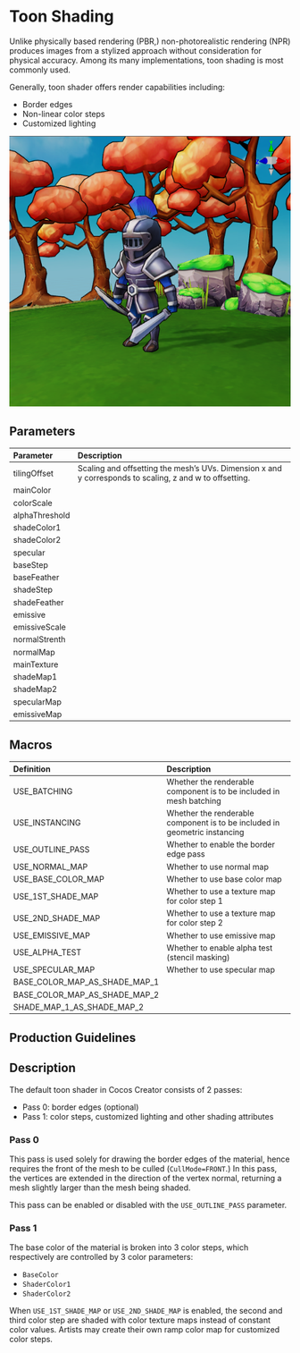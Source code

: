 # Toon Shading

Unlike physically based rendering [](effect-buildin-pbr.md) (PBR,) non-photorealistic rendering (NPR) produces images from a stylized approach without consideration for physical accuracy. Among its many implementations, toon shading is most commonly used.

Generally, toon shader offers render capabilities including:

- Border edges
- Non-linear color steps
- Customized lighting
  
 ![toon](img/toon.png)

 ## Parameters

| Parameter      | Description                                                              |
| :------------- | :---------------------------------------------------------------- |
| tilingOffset   | Scaling and offsetting the mesh’s UVs. Dimension x and y corresponds to scaling, z and w to offsetting. |
| mainColor      |
| colorScale     |
| alphaThreshold |
| shadeColor1    |
| shadeColor2    |
| specular       |
| baseStep       |
| baseFeather    |
| shadeStep      |
| shadeFeather   |
| emissive       |
| emissiveScale  |
| normalStrenth  |
| normalMap      |
| mainTexture    |
| shadeMap1      |
| shadeMap2      |
| specularMap    |
| emissiveMap    |

 ## Macros

 | Definition                    | Description                      |
 | :---------------------------- | :------------------------ |
 | USE_BATCHING                  | Whether the renderable component is to be included in mesh batching |
 | USE_INSTANCING                | Whether the renderable component is to be included in geometric instancing |
 | USE_OUTLINE_PASS              | Whether to enable the border edge pass |
 | USE_NORMAL_MAP                | Whether to use normal map |
 | USE_BASE_COLOR_MAP            | Whether to use base color map |
 | USE_1ST_SHADE_MAP             | Whether to use a texture map for color step 1 |
 | USE_2ND_SHADE_MAP             | Whether to use a texture map for color step 2 |
 | USE_EMISSIVE_MAP              | Whether to use emissive map |
 | USE_ALPHA_TEST                | Whether to enable alpha test (stencil masking) |
 | USE_SPECULAR_MAP              | Whether to use specular map |
 | BASE_COLOR_MAP_AS_SHADE_MAP_1 |                           |
 | BASE_COLOR_MAP_AS_SHADE_MAP_2 |                           |
 | SHADE_MAP_1_AS_SHADE_MAP_2    |                           |

 ## Production Guidelines

 ## Description

 The default toon shader in Cocos Creator consists of 2 passes:
 
 - Pass 0: border edges (optional)
 - Pass 1: color steps, customized lighting and other shading attributes

### Pass 0

This pass is used solely for drawing the border edges of the material, hence requires the front of the mesh to be culled (`CullMode=FRONT`.) In this pass, the vertices are extended in the direction of the vertex normal, returning a mesh slightly larger than the mesh being shaded.

This pass can be enabled or disabled with the `USE_OUTLINE_PASS` parameter.

### Pass 1

The base color of the material is broken into 3 color steps, which respectively are controlled by 3 color parameters:

- `BaseColor`
- `ShaderColor1`
- `ShaderColor2`

When `USE_1ST_SHADE_MAP` or `USE_2ND_SHADE_MAP` is enabled, the second and third color step are shaded with color texture maps instead of constant color values. Artists may create their own ramp color map for customized color steps.
